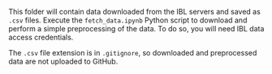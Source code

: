 This folder will contain data downloaded from the IBL servers and saved as `.csv` files.
Execute the `fetch_data.ipynb` Python script to download and perform a simple preprocessing of the data. To do so, you will need IBL data access credentials.

The `.csv` file extension is in `.gitignore`, so downloaded and preprocessed data are not uploaded to GitHub.
